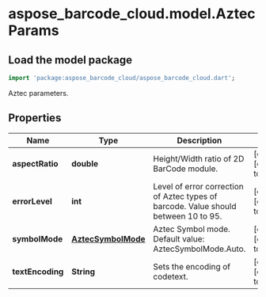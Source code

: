 # aspose_barcode_cloud.model.AztecParams

## Load the model package

```dart
import 'package:aspose_barcode_cloud/aspose_barcode_cloud.dart';
```
Aztec parameters.

## Properties

Name | Type | Description | Notes
---- | ---- | ----------- | -----
**aspectRatio** | **double** | Height/Width ratio of 2D BarCode module. | [optional] [default to null]
**errorLevel** | **int** | Level of error correction of Aztec types of barcode. Value should between 10 to 95. | [optional] [default to null]
**symbolMode** | [**AztecSymbolMode**](AztecSymbolMode.md) | Aztec Symbol mode. Default value: AztecSymbolMode.Auto. | [optional] [default to null]
**textEncoding** | **String** | Sets the encoding of codetext. | [optional] [default to null]

